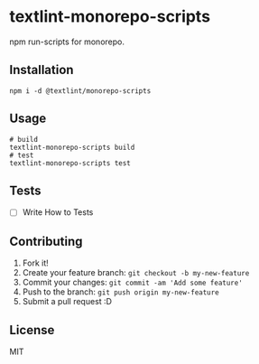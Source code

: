 # textlint-monorepo-scripts

npm run-scripts for monorepo.

## Installation

    npm i -d @textlint/monorepo-scripts

## Usage

    # build
    textlint-monorepo-scripts build
    # test
    textlint-monorepo-scripts test

## Tests

- [ ] Write How to Tests

## Contributing

1. Fork it!
2. Create your feature branch: `git checkout -b my-new-feature`
3. Commit your changes: `git commit -am 'Add some feature'`
4. Push to the branch: `git push origin my-new-feature`
5. Submit a pull request :D

## License

MIT
